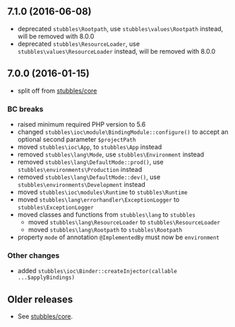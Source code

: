 7.1.0 (2016-06-08)
------------------

  * deprecated `stubbles\Rootpath`, use `stubbles\values\Rootpath` instead, will be removed with 8.0.0
  * deprecated `stubbles\ResourceLoader`, use `stubbles\values\ResourceLoader` instead, will be removed with 8.0.0


7.0.0 (2016-01-15)
------------------

  * split off from [stubbles/core](https://github.com/stubbles/stubbles-core)


### BC breaks

  * raised minimum required PHP version to 5.6
  * changed `stubbles\ioc\module\BindingModule::configure()` to accept an optional second parameter `$projectPath`
  * moved `stubbles\ioc\App`, to `stubbles\App` instead
  * removed `stubbles\lang\Mode`, use `stubbles\Environment` instead
  * removed `stubbles\lang\DefaultMode::prod()`, use `stubbles\environments\Production` instead
  * removed `stubbles\lang\DefaultMode::dev()`, use `stubbles\environments\Development` instead
  * moved `stubbles\ioc\modules\Runtime` to `stubbles\Runtime`
  * moved `stubbles\lang\errorhandler\ExceptionLogger` to `stubbles\ExceptionLogger`
  * moved classes and functions from `stubbles\lang` to `stubbles`
    * moved `stubbles\lang\ResourceLoader` to `stubbles\ResourceLoader`
    * moved `stubbles\lang\Rootpath` to `stubbles\Rootpath`
  * property `mode` of annotation `@ImplementedBy` must now be `environment`


### Other changes

  * added `stubbles\ioc\Binder::createInjector(callable ...$applyBindings)`


Older releases
--------------

  * See [stubbles/core](https://github.com/stubbles/stubbles-core).
